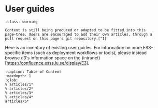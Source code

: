 # User guides

```{admonition} Under Construction
:class: warning

Content is still being produced or adapted to be fitted into this page-tree. Users are encouraged to add their own articles, through a pull request on this page's git repository.[^1]
```

Here is an inventory of existing user guides. For information on more ESS-specific items (such as deployment workflows or tools), please instead browse e3's information space on the (intranet)[https://confluence.esss.lu.se/display/E3].

 ```{toctree}
 :caption: Table of Content
 :maxdepth: 1
 :glob:
% articles/1*
% articles/2*
% articles/3*
% articles/4*
articles/5*
 ```


[^1]: See also `CONTRIBUTING.md` at the root level of e3 pages' source repository.
